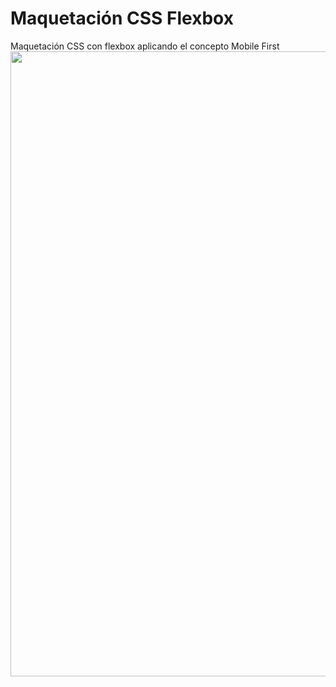 # Maquetación CSS Flexbox
Maquetación CSS con flexbox aplicando el concepto Mobile First
<img src="https://i.postimg.cc/WznBG5CR/1.jpg" width="1000"/>

